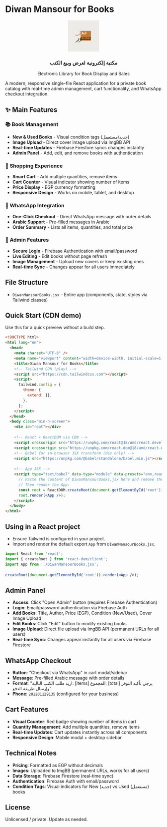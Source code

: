 # Diwan Mansour for Books

<div align="center">
  <img src="./logo.png" alt="Diwan Mansour Logo" width="100" height="100">
  <h3>مكتبة إلكترونية لعرض وبيع الكتب</h3>
  <p>Electronic Library for Book Display and Sales</p>
</div>

A modern, responsive single-file React application for a private book catalog with real-time admin management, cart functionality, and WhatsApp checkout integration.

## ✨ Main Features

### 📚 **Book Management**
- **New & Used Books** - Visual condition tags (جديد/مستعمل)
- **Image Upload** - Direct cover image upload via ImgBB API
- **Real-time Updates** - Firebase Firestore syncs changes instantly
- **Admin Panel** - Add, edit, and remove books with authentication

### 🛒 **Shopping Experience**
- **Smart Cart** - Add multiple quantities, remove items
- **Cart Counter** - Visual indicator showing number of items
- **Price Display** - EGP currency formatting
- **Responsive Design** - Works on mobile, tablet, and desktop

### 💬 **WhatsApp Integration**
- **One-Click Checkout** - Direct WhatsApp message with order details
- **Arabic Support** - Pre-filled messages in Arabic
- **Order Summary** - Lists all items, quantities, and total price

### 🔐 **Admin Features**
- **Secure Login** - Firebase Authentication with email/password
- **Live Editing** - Edit books without page refresh
- **Image Management** - Upload new covers or keep existing ones
- **Real-time Sync** - Changes appear for all users immediately

## File Structure
- `DiwanMansourBooks.jsx` – Entire app (components, state, styles via Tailwind classes)

## Quick Start (CDN demo)
Use this for a quick preview without a build step.

```html
<!DOCTYPE html>
<html lang="en">
  <head>
    <meta charset="UTF-8" />
    <meta name="viewport" content="width=device-width, initial-scale=1.0" />
    <title>Diwan Mansour for Books</title>
    <!-- Tailwind CDN (play) -->
    <script src="https://cdn.tailwindcss.com"></script>
    <script>
      tailwind.config = {
        theme: {
          extend: {},
        },
      };
    </script>
  </head>
  <body class="min-h-screen">
    <div id="root"></div>

    <!-- React + ReactDOM via CDN -->
    <script crossorigin src="https://unpkg.com/react@18/umd/react.development.js"></script>
    <script crossorigin src="https://unpkg.com/react-dom@18/umd/react-dom.development.js"></script>
    <!-- Babel for in-browser JSX transform (dev only) -->
    <script src="https://unpkg.com/@babel/standalone/babel.min.js"></script>

    <!-- App JSX -->
    <script type="text/babel" data-type="module" data-presets="env,react">
      // Paste the content of DiwanMansourBooks.jsx here and remove the export default
      // Then render the App:
      const root = ReactDOM.createRoot(document.getElementById('root'));
      root.render(<App />);
    </script>
  </body>
</html>
```

## Using in a React project
- Ensure Tailwind is configured in your project.
- Import and render the default export `App` from `DiwanMansourBooks.jsx`.

```jsx
import React from 'react';
import { createRoot } from 'react-dom/client';
import App from './DiwanMansourBooks.jsx';

createRoot(document.getElementById('root')).render(<App />);
```

## Admin Panel
- **Access**: Click "Open Admin" button (requires Firebase Authentication)
- **Login**: Email/password authentication via Firebase Auth
- **Add Books**: Title, Author, Price (EGP), Condition (New/Used), Cover Image Upload
- **Edit Books**: Click "Edit" button to modify existing books
- **Image Upload**: Direct file upload via ImgBB API (permanent URLs for all users)
- **Real-time Sync**: Changes appear instantly for all users via Firebase Firestore

## WhatsApp Checkout
- **Button**: "Checkout via WhatsApp" in cart modal/sidebar
- **Message**: Pre-filled Arabic message with order details
- **Format**: "اريد طلب الكتب التالية: [items] المجموع: [total] يرجي تأكيد التوفر وإرسال طريقة الدفع"
- **Phone**: `201201129135` (configured for your business)

## Cart Features
- **Visual Counter**: Red badge showing number of items in cart
- **Quantity Management**: Add multiple quantities, remove items
- **Real-time Updates**: Cart updates instantly across all components
- **Responsive Design**: Mobile modal + desktop sidebar

## Technical Notes
- **Pricing**: Formatted as EGP without decimals
- **Images**: Uploaded to ImgBB (permanent URLs, works for all users)
- **Data Storage**: Firebase Firestore (real-time sync)
- **Authentication**: Firebase Auth with email/password
- **Condition Tags**: Visual indicators for New (جديد) vs Used (مستعمل) books

## License
Unlicensed / private. Update as needed.
